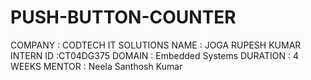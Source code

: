 # PUSH-BUTTON-COUNTER
COMPANY : CODTECH IT SOLUTIONS 
NAME : JOGA RUPESH KUMAR 
INTERN ID :CT04DG375
DOMAIN : Embedded Systems 
DURATION : 4 WEEKS MENTOR : Neela Santhosh Kumar
